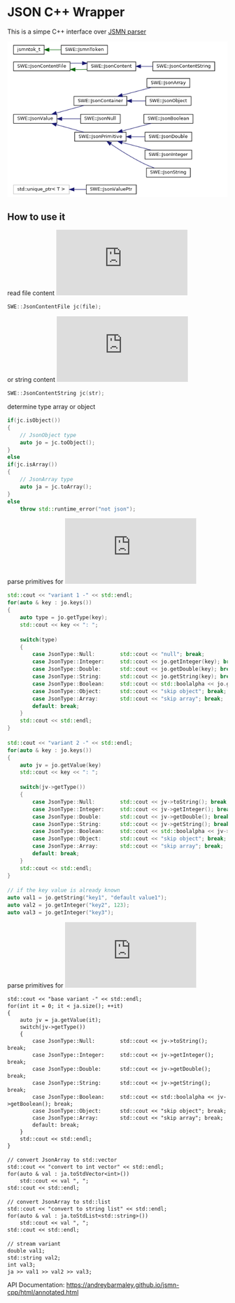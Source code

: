 # JSON C++ Wrapper
This is a simpe C++ interface over [JSMN parser](https://github.com/zserge/jsmn)

![structure](https://github.com/AndreyBarmaley/JsonWrapperCpp/blob/main/classes.png)

## How to use it

read file content ![JsonContentFile](https://andreybarmaley.github.io/jsmn-cpp/html/classSWE_1_1JsonContentFile.html)  
```cpp
SWE::JsonContentFile jc(file);
```  

or string content ![JsonContentString](https://andreybarmaley.github.io/jsmn-cpp/html/classSWE_1_1JsonContentString.html)  
```cpp
SWE::JsonContentString jc(str);
```

determine type array or object
```cpp
if(jc.isObject())
{
    // JsonObject type
    auto jo = jc.toObject();
}
else
if(jc.isArray())
{
    // JsonArray type
    auto ja = jc.toArray();
}
else
    throw std::runtime_error("not json");
```

parse primitives for ![JsonObect](https://andreybarmaley.github.io/jsmn-cpp/html/classSWE_1_1JsonObject.html)  
```cpp
std::cout << "variant 1 -" << std::endl;
for(auto & key : jo.keys())
{
    auto type = jo.getType(key);
    std::cout << key << ": ";

    switch(type)
    {
        case JsonType::Null:        std::cout << "null"; break;
        case JsonType::Integer:     std::cout << jo.getInteger(key); break;
        case JsonType::Double:      std::cout << jo.getDouble(key); break;
        case JsonType::String:      std::cout << jo.getString(key); break;
        case JsonType::Boolean:     std::cout << std::boolalpha << jo.getBoolean(key); break;
        case JsonType::Object:      std::cout << "skip object"; break;
        case JsonType::Array:       std::cout << "skip array"; break;
        default: break;
    }
    std::cout << std::endl;
}

std::cout << "variant 2 -" << std::endl;
for(auto & key : jo.keys())
{
    auto jv = jo.getValue(key)
    std::cout << key << ": ";

    switch(jv->getType())
    {
        case JsonType::Null:        std::cout << jv->toString(); break;
        case JsonType::Integer:     std::cout << jv->getInteger(); break;
        case JsonType::Double:      std::cout << jv->getDouble(); break;
        case JsonType::String:      std::cout << jv->getString(); break;
        case JsonType::Boolean:     std::cout << std::boolalpha << jv->getBoolean(); break;
        case JsonType::Object:      std::cout << "skip object"; break;
        case JsonType::Array:       std::cout << "skip array"; break;
        default: break;
    }
    std::cout << std::endl;
}

// if the key value is already known
auto val1 = jo.getString("key1", "default value1");
auto val2 = jo.getInteger("key2", 123);
auto val3 = jo.getInteger("key3");
```

parse primitives for ![JsonArray](https://andreybarmaley.github.io/jsmn-cpp/html/classSWE_1_1JsonArray.html)  
```
std::cout << "base variant -" << std::endl;
for(int it = 0; it < ja.size(); ++it)
{
    auto jv = ja.getValue(it);
    switch(jv->getType())
    {
        case JsonType::Null:        std::cout << jv->toString(); break;
        case JsonType::Integer:     std::cout << jv->getInteger(); break;
        case JsonType::Double:      std::cout << jv->getDouble(); break;
        case JsonType::String:      std::cout << jv->getString(); break;
        case JsonType::Boolean:     std::cout << std::boolalpha << jv->getBoolean(); break;
        case JsonType::Object:      std::cout << "skip object"; break;
        case JsonType::Array:       std::cout << "skip array"; break;
        default: break;
    }
    std::cout << std::endl;
}

// convert JsonArray to std::vector
std::cout << "convert to int vector" << std::endl;
for(auto & val : ja.toStdVector<int>())
    std::cout << val ", ";
std::cout << std::endl;

// convert JsonArray to std::list
std::cout << "convert to string list" << std::endl;
for(auto & val : ja.toStdList<std::string>())
    std::cout << val ", ";
std::cout << std::endl;

// stream variant
double val1;
std::string val2;
int val3;
ja >> val1 >> val2 >> val3;
```

API Documentation:
https://andreybarmaley.github.io/jsmn-cpp/html/annotated.html
